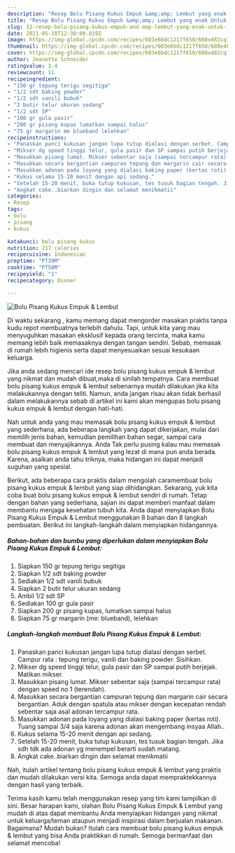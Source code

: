 ```yaml
---
description: "Resep Bolu Pisang Kukus Empuk &amp;amp; Lembut yang enak Untuk Jualan"
title: "Resep Bolu Pisang Kukus Empuk &amp;amp; Lembut yang enak Untuk Jualan"
slug: 12-resep-bolu-pisang-kukus-empuk-and-amp-lembut-yang-enak-untuk-jualan
date: 2021-05-18T12:30:00.819Z
image: https://img-global.cpcdn.com/recipes/603e6bdc1217f650/680x482cq70/bolu-pisang-kukus-empuk-lembut-foto-resep-utama.jpg
thumbnail: https://img-global.cpcdn.com/recipes/603e6bdc1217f650/680x482cq70/bolu-pisang-kukus-empuk-lembut-foto-resep-utama.jpg
cover: https://img-global.cpcdn.com/recipes/603e6bdc1217f650/680x482cq70/bolu-pisang-kukus-empuk-lembut-foto-resep-utama.jpg
author: Jeanette Schneider
ratingvalue: 3.4
reviewcount: 11
recipeingredient:
- "150 gr tepung terigu segitiga"
- "1/2 sdt baking powder"
- "1/2 sdt vanili bubuk"
- "2 butir telur ukuran sedang"
- "1/2 sdt SP"
- "100 gr gula pasir"
- "200 gr pisang kupas lumatkan sampai halus"
- "75 gr margarin me blueband lelehkan"
recipeinstructions:
- "Panaskan panci kukusan jangan lupa tutup dialasi dengan serbet. Campur rata : tepung terigu, vanili dan baking powder. Sisihkan."
- "Mikser dg speed tinggi telur, gula pasir dan SP sampai putih berjejak. Matikan mikser."
- "Masukkan pisang lumat. Mikser sebentar saja (sampai tercampur rata) dengan speed no 1 (terendah)."
- "Masukkan secara bergantian campuran tepung dan margarin cair secara bergantian. Aduk dengan spatula atau mikser dengan kecepatan rendah sebentar saja asal adonan tercampur rata."
- "Masukkan adonan pada loyang yang dialasi baking paper (kertas roti). Tuang sampai 3/4 saja karena adonan akan mengembang insyaa Allah.."
- "Kukus selama 15-20 menit dengan api sedang."
- "Setelah 15-20 menit, buka tutup kukusan, tes tusuk bagian tengah. Jika sdh tdk ada adonan yg menempel berarti sudah matang."
- "Angkat cake..biarkan dingin dan selamat menikmatii"
categories:
- Resep
tags:
- bolu
- pisang
- kukus

katakunci: bolu pisang kukus 
nutrition: 217 calories
recipecuisine: Indonesian
preptime: "PT39M"
cooktime: "PT50M"
recipeyield: "1"
recipecategory: Dinner

---
```



![Bolu Pisang Kukus Empuk &amp; Lembut](https://img-global.cpcdn.com/recipes/603e6bdc1217f650/680x482cq70/bolu-pisang-kukus-empuk-lembut-foto-resep-utama.jpg)

Di waktu  sekarang , kamu memang dapat mengorder masakan praktis tanpa kudu repot membuatnya terlebih dahulu. Tapi, untuk kita yang mau menyuguhkan masakan eksklusif kepada orang tercinta, maka kamu memang lebih baik memasaknya dengan tangan sendiri. Sebab, memasak di rumah lebih higienis serta dapat menyesuaikan sesuai kesukaan keluarga.

Jika anda sedang mencari ide resep bolu pisang kukus empuk &amp; lembut yang nikmat dan mudah dibuat,maka di sinilah tempatnya. Cara membuat bolu pisang kukus empuk &amp; lembut  sebenarnya mudah dilakukan jika kita melakukannya dengan teliti. Namun, anda jangan risau akan tidak berhasil dalam melakukannya 
sebab di artikel ini kami akan mengupas bolu pisang kukus empuk &amp; lembut dengan hati-hati.  



Nah untuk anda yang mau memasak bolu pisang kukus empuk &amp; lembut yang sederhana, ada beberapa langkah yang dapat dikerjakan, mulai dari memilih jenis bahan, kemudian pemilihan bahan segar, sampai cara membuat dan menyajikannya. Anda Tak perlu pusing kalau mau memasak bolu pisang kukus empuk &amp; lembut yang lezat di mana pun anda berada. Karena, asalkan anda  tahu triknya, maka hidangan ini dapat menjadi suguhan yang spesial.

Berikut, ada beberapa cara praktis  dalam mengolah caramembuat bolu pisang kukus empuk &amp; lembut yang siap dihidangkan. Sekarang, yuk kita coba buat bolu pisang kukus empuk &amp; lembut sendiri di rumah. Tetap dengan bahan yang sederhana, sajian ini dapat memberi manfaat dalam membantu menjaga kesehatan tubuh kita. Anda dapat menyiapkan Bolu Pisang Kukus Empuk &amp; Lembut menggunakan 8 bahan dan 8 langkah pembuatan. Berikut ini langkah-langkah dalam menyiapkan hidangannya.

<!--inarticleads1-->

##### Bahan-bahan dan bumbu yang diperlukan dalam menyiapkan Bolu Pisang Kukus Empuk &amp; Lembut:

1. Siapkan 150 gr tepung terigu segitiga
1. Siapkan 1/2 sdt baking powder
1. Sediakan 1/2 sdt vanili bubuk
1. Siapkan 2 butir telur ukuran sedang
1. Ambil 1/2 sdt SP
1. Sediakan 100 gr gula pasir
1. Siapkan 200 gr pisang kupas, lumatkan sampai halus
1. Siapkan 75 gr margarin (me: blueband), lelehkan




<!--inarticleads2-->

##### Langkah-langkah membuat Bolu Pisang Kukus Empuk &amp; Lembut:

1. Panaskan panci kukusan jangan lupa tutup dialasi dengan serbet. Campur rata : tepung terigu, vanili dan baking powder. Sisihkan.
1. Mikser dg speed tinggi telur, gula pasir dan SP sampai putih berjejak. Matikan mikser.
1. Masukkan pisang lumat. Mikser sebentar saja (sampai tercampur rata) dengan speed no 1 (terendah).
1. Masukkan secara bergantian campuran tepung dan margarin cair secara bergantian. Aduk dengan spatula atau mikser dengan kecepatan rendah sebentar saja asal adonan tercampur rata.
1. Masukkan adonan pada loyang yang dialasi baking paper (kertas roti). Tuang sampai 3/4 saja karena adonan akan mengembang insyaa Allah..
1. Kukus selama 15-20 menit dengan api sedang.
1. Setelah 15-20 menit, buka tutup kukusan, tes tusuk bagian tengah. Jika sdh tdk ada adonan yg menempel berarti sudah matang.
1. Angkat cake..biarkan dingin dan selamat menikmatii




Nah, itulah artikel tentang  bolu pisang kukus empuk &amp; lembut  yang praktis dan mudah dilakukan versi kita. Semoga anda dapat mempraktekkannya dengan hasil yang terbaik. 

Terima kasih kamu telah menggunakan resep yang tim kami tampilkan di sini. Besar harapan kami, olahan  Bolu Pisang Kukus Empuk &amp; Lembut yang mudah di atas dapat membantu Anda menyiapkan hidangan yang nikmat untuk keluarga/teman ataupun menjadi inspirasi dalam berjualan makanan. Bagaimana? Mudah bukan? Itulah cara membuat bolu pisang kukus empuk &amp; lembut yang bisa Anda praktikkan di rumah. Semoga bermanfaat dan selamat mencoba!

